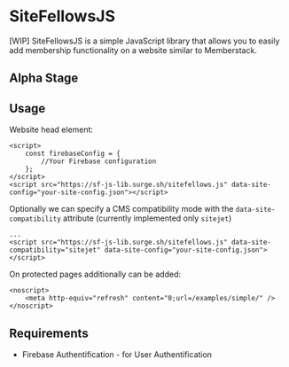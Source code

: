 # SiteFellowsJS
 
[WIP] SiteFellowsJS is a simple JavaScript library that allows you to easily add membership functionality on a website similar to Memberstack.

Alpha Stage
-----------

## Usage

Website head element:
```
<script>
    const firebaseConfig = {
        //Your Firebase configuration
    };
</script>
<script src="https://sf-js-lib.surge.sh/sitefellows.js" data-site-config="your-site-config.json"></script>
```

Optionally we can specify a CMS compatibility mode with the `data-site-compatibility` attribute (currently implemented only `sitejet`)
```
...
<script src="https://sf-js-lib.surge.sh/sitefellows.js" data-site-compatibility="sitejet" data-site-config="your-site-config.json"></script>
```

On protected pages additionally can be added:
```
<noscript>
    <meta http-equiv="refresh" content="0;url=/examples/simple/" />
</noscript>
```

## Requirements

 - Firebase Authentification - for User Authentification